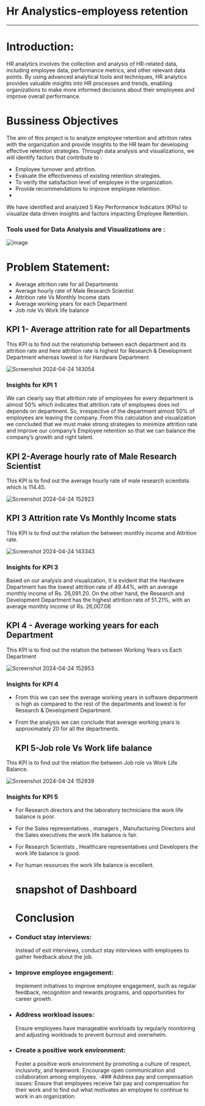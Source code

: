 # Hr Analystics-employess retention
------
# Introduction:
HR analytics involves the collection and analysis of HR-related data, including employee data, performance metrics, and other relevant data points. 
By using advanced analytical tools and techniques, HR analytics provides valuable insights into HR processes and trends,
enabling organizations to make more informed decisions about their employees and improve overall performance.

# Bussiness Objectives
The aim of this project is to analyze employee retention and attrition rates with the organization and provide insights to the HR team for developing effective retention strategies.
Through data analysis and visualizations, we will identify factors that contribute to :
- Employee turnover and attrition.
- Evaluate the effectiveness of existing retention strategies. 
- To verify the satisfaction level of employee in the organization.
- Provide recommendations to improve employee retention.
- 
We have identified and analyzed 5 Key Performance Indicators (KPIs) to visualize data driven insights and factors impacting Employee Retention.
### Tools used for Data Analysis and Visualizations are :
![image](https://github.com/mayamali2800/-Hr-Analystics-employess-retention/assets/167747762/70ff621e-d39c-4043-b368-52281e3164fd)

 # Problem Statement:
- Average attrition rate for all Departments
- Average hourly rate of Male Research Scientist 
- Attrition rate Vs Monthly Income stats 
- Average working years for each Department
- Job role Vs Work life balance
 ## KPI 1- Average attrition rate for all Departments
 This KPI is to find out the relationship between each department and its attrition rate 
 and here attrition rate is highest for Research & Development Department whereas lowest is for Hardware Department
 
![Screenshot 2024-04-24 143054](https://github.com/mayamali2800/-Hr-Analystics-employess-retention/assets/167747762/557e9141-4818-49e5-92d9-40da9a9d7be3)
### Insights for KPI 1
We can clearly say that attrition rate of employees for every department is almost 50% which indicates that attrition rate of employees does not depends on department. So, irrespective of the department almost 50% of employees are leaving the company.
From this calculation and visualization we concluded that we must make strong strategies to minimize attrition rate and improve our company’s Employee retention so that we can balance the company’s growth and right talent.

## KPI 2-Average hourly rate of Male Research Scientist 
This KPI is to find out the average hourly rate of male research scientists which is 114.45.

![Screenshot 2024-04-24 152923](https://github.com/mayamali2800/-Hr-Analystics-employess-retention/assets/167747762/95296dab-4a51-46a0-9256-86ec47e7d1bd)


## KPI 3 Attrition rate Vs Monthly Income stats 
This KPI is to find out the relation the between monthly income and Attrition rate.

![Screenshot 2024-04-24 143343](https://github.com/mayamali2800/-Hr-Analystics-employess-retention/assets/167747762/4c74ac42-e888-48a1-b114-f75e9d573d9b)
### Insights for KPI 3
Based on our analysis and visualization, it is evident that the Hardware Department has the lowest attrition rate of 49.44%, with an average monthly income of Rs. 26,091.20. On the other hand, the Research and Development Department has the highest attrition rate of 51.21%, with an average monthly income of  Rs. 26,007.08

## KPI 4 - Average working years for each Department
This KPI is to find out the relation the between Working Years vs Each Department

![Screenshot 2024-04-24 152953](https://github.com/mayamali2800/-Hr-Analystics-employess-retention/assets/167747762/7de3e3ca-d1ac-45bd-87fa-de8dd160b54a)

### Insights for KPI 4
- From this we can see the average working years in software department is high as compared to the rest of the departments and lowest is for Research & Development Department.
- From the analysis we can conclude that average working years is approximately 20 for all the departments.

  ## KPI 5-Job role Vs Work life balance
This KPI is to find out the relation the between Job role vs Work Life Balance. 

![Screenshot 2024-04-24 152939](https://github.com/mayamali2800/-Hr-Analystics-employess-retention/assets/167747762/e1c7c55b-e140-4de8-9a13-aacc4f994df4)

### Insights for KPI 5
- For Research directors and the laboratory technicians the work life balance is poor. 
- For the Sales representatives , managers , Manufacturing Directors and the Sales executives the work life balance is fair.
- For Research Scientists , Healthcare representatives und Developers the work life balance is good.
- For human resources the work life balance is excellent.

  # snapshot of Dashboard

  # Conclusion
- ### Conduct stay interviews: 
  Instead of exit interviews, conduct stay interviews with employees to gather feedback about the job.
- ### Improve employee engagement:
  Implement initiatives to improve employee engagement, such as regular feedback, recognition and rewards programs, and opportunities for career growth.
- ### Address workload issues:
  Ensure employees have manageable workloads by regularly monitoring and adjusting workloads to prevent burnout and  overwhelm.
- ### Create a positive work environment: 
  Foster a positive work environment by promoting a culture of respect, inclusivity, and teamwork. Encourage open communication and collaboration among employees.
-### Address pay and compensation issues: 
  Ensure that employees receive fair pay and compensation for their work and to find out what motivates an employee to continue to work in an organization.

  






